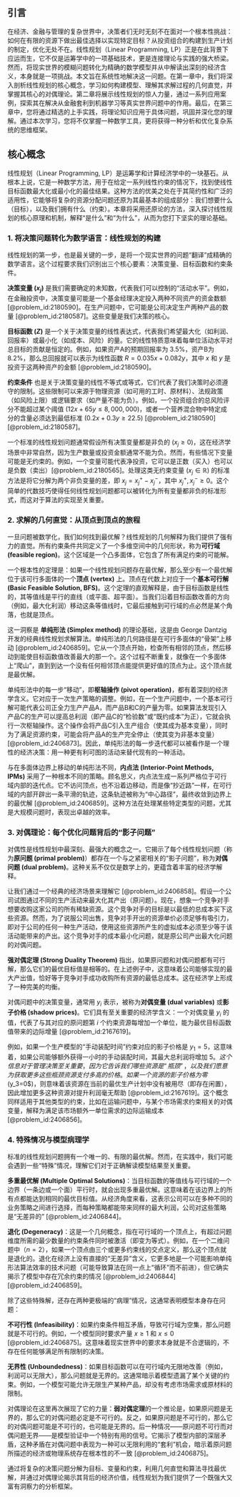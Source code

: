 ## 引言
在经济、金融与管理的复杂世界中，决策者们无时无刻不在面对一个根本性挑战：如何在有限的资源下做出最佳选择以实现特定目标？从投资组合的构建到生产计划的制定，优化无处不在。线性规划（Linear Programming, LP）正是在此背景下应运而生，它不仅是运筹学中的一项基础技术，更是连接理论与实践的强大桥梁。然而，将现实世界的模糊问题转化为精确的数学模型并从中解读出深刻的经济含义，本身就是一项挑战。本文旨在系统性地解决这一问题。在第一章中，我们将深入剖析线性规划的核心概念，学习如何构建模型、理解其求解过程的几何直觉，并掌握其核心的对偶理论。第二章将展示线性规划的惊人力量，通过一系列应用案例，探索其在解决从金融套利到机器学习等真实世界问题中的作用。最后，在第三章中，您将通过精选的上手实践，将理论知识应用于具体问题，巩固并深化您的理解。通过本次学习，您将不仅掌握一种数学工具，更将获得一种分析和优化复杂系统的思维框架。

## 核心概念

线性规划（Linear Programming, LP）是运筹学和计算经济学中的一块基石。从根本上说，它是一种数学方法，用于在给定一系列线性约束的情况下，找到使线性目标函数最大化或最小化的最佳结果。这种方法的优美之处在于其简约性和广泛的适用性，它能够将复杂的资源分配问题还原为其最基本的组成部分：我们想要什么（目标），以及我们拥有什么（约束）。本章将采用还原论的方法，深入探讨线性规划的核心原理和机制，解释“是什么”和“为什么”，从而为您打下坚实的理论基础。

### 1. 将决策问题转化为数学语言：线性规划的构建

线性规划的第一步，也是最关键的一步，是将一个现实世界的问题“翻译”成精确的数学语言。这个过程要求我们识别出三个核心要素：决策变量、目标函数和约束条件。

**决策变量 ($x_j$)** 是我们需要确定的未知数，代表我们可以控制的“活动水平”。例如，在金融投资中，决策变量可能是一个基金经理决定投入两种不同资产的资金数额 [@problem_id:2180590]。在生产问题中，它可能是公司决定生产两种产品的数量 [@problem_id:2180587]。这些变量是我们决策的核心。

**目标函数 ($Z$)** 是一个关于决策变量的线性表达式，代表我们希望最大化（如利润、回报率）或最小化（如成本、风险）的量。它的线性特质意味着每单位活动水平对总目标的贡献是恒定的。例如，如果资产A的预期回报率为 $3.5\%$，资产B为 $8.2\%$，那么总回报就可以表示为线性函数 $R = 0.035x + 0.082y$，其中 $x$ 和 $y$ 是投资于这两种资产的金额 [@problem_id:2180590]。

**约束条件** 也是关于决策变量的线性不等式或等式，它们代表了我们决策时必须遵守的限制。这些限制可以来源于物理资源（如可用的工时、原材料）、法规政策（如风险上限）或逻辑要求（如产量不能为负）。例如，一个投资组合的总风险评分不能超过某个阈值 ($12x + 65y \leq 8,000,000$)，或者一个营养混合物中特定成分的含量必须达到最低标准 ($0.2x + 0.3y \geq 22.5$) [@problem_id:2180590] [@problem_id:2180587]。

一个标准的线性规划问题通常假设所有决策变量都是非负的 ($x_j \ge 0$)，这在经济学场景中非常自然，因为生产数量或投资金额通常不能为负。然而，有些情况下变量可能是无约束的。例如，一个变量可能代表净投资，它可以是正数（买入）也可以是负数（卖出）[@problem_id:2180565]。处理这类无约束变量 ($x_j \in \mathbb{R}$) 的标准方法是将它分解为两个非负变量的差，即 $x_j = x_j^+ - x_j^-$，其中 $x_j^+, x_j^- \ge 0$。这个简单的代数技巧使得任何线性规划问题都可以被转化为所有变量都非负的标准形式，而这对于算法的实现至关重要。

### 2. 求解的几何直觉：从顶点到顶点的旅程

一旦问题被数学化，我们如何找到最优解？线性规划的几何解释为我们提供了强有力的直觉。所有约束条件共同定义了一个多维空间中的几何形状，称为**可行域 (feasible region)**。这个区域是一个凸多面体，它包含了所有满足约束的可能解。

一个根本性的定理是：如果一个线性规划问题存在最优解，那么至少有一个最优解位于该可行多面体的一个**顶点 (vertex)** 上。顶点在代数上对应于一个**基本可行解 (Basic Feasible Solution, BFS)**。这个定理的直观解释是，由于目标函数是线性的，其等值线是平行的直线（或平面、超平面）。当我们沿着目标函数改善的方向（例如，最大化利润）移动这条等值线时，它最后接触到可行域的点必然是某个角落，也就是顶点。

这一洞察是 **单纯形法 (Simplex method)** 的理论基础，这是由 George Dantzig 开发的经典线性规划求解算法。单纯形法的几何路径是在可行多面体的“骨架”上移动 [@problem_id:2406859]。它从一个顶点开始，检查所有相邻的顶点，然后移动到能使目标函数值改善最大的那一个。这个过程不断重复，就像在一个多面体上“爬山”，直到到达一个没有任何相邻顶点能提供更好值的顶点为止。这个顶点就是最优解。

单纯形法中的每一步“移动”，即**枢轴操作 (pivot operation)**，都有着深刻的经济学含义。它对应于一次生产策略的调整。例如，在一个生产问题中，一个基本可行解可能代表公司正全力生产产品A，而产品B和C的产量为零。如果算法发现引入产品C的生产可以提高总利润（即产品C的“检验数”或“既约成本”为正），它就会执行一次枢轴操作。这个操作会将产品C引入生产组合（使其成为基本变量），同时为了满足资源约束，可能会将产品A的生产完全停止（使其变为非基本变量）[@problem_id:2406873]。因此，单纯形法的每一步迭代都可以被看作是一个理性的经济决策：用一种更有利可图的活动来替代现有的一种活动。

与在多面体边界上移动的单纯形法不同，**内点法 (Interior-Point Methods, IPMs)** 采用了一种根本不同的策略。顾名思义，内点法生成一系列严格位于可行域内部的迭代点。它不访问顶点，也不沿着边移动，而是像“抄近路”一样，在可行域的内部开辟出一条平滑的轨迹，这条轨迹被称为“中心路径”，最终收敛到边界上的最优解 [@problem_id:2406859]。这种方法在处理某些特定类型的问题，尤其是大规模问题时，表现出卓越的效率。

### 3. 对偶理论：每个优化问题背后的“影子问题”

对偶性是线性规划中最深刻、最强大的概念之一。它揭示了每个线性规划问题（称为**原问题 (primal problem)**）都存在一个与之紧密相关的“影子问题”，称为**对偶问题 (dual problem)**。这种关系不仅仅是数学上的，更蕴含着丰富的经济学解释。

让我们通过一个经典的经济场景来理解它 [@problem_id:2406858]。假设一个公司试图通过不同的生产活动来最大化其产出（原问题）。现在，想象一个竞争对手想要收购这家公司的所有稀缺资源。这个竞争对手的目标是以最低的总成本买下这些资源。然而，为了说服公司出售，竞争对手开出的资源单价必须足够有吸引力，即对于公司的任何一种生产活动，使用这些资源所产生的虚拟成本必须至少等于该活动能带来的产出。这个竞争对手的成本最小化问题，就是原公司产出最大化问题的对偶问题。

**强对偶定理 (Strong Duality Theorem)** 指出，如果原问题和对偶问题都有可行解，那么它们的最优目标值是相等的。在上述例子中，这意味着公司能够实现的最大产出值，恰好等于竞争对手成功收购所有资源的最低总成本。这在经济学上形成了一种完美的均衡。

对偶问题中的决策变量，通常用 $y_i$ 表示，被称为**对偶变量 (dual variables)** 或**影子价格 (shadow prices)**。它们具有至关重要的经济学含义：一个对偶变量 $y_i$ 的值，代表了与其对应的原问题第 $i$ 个约束资源每增加一个单位，能为最优目标函数值带来的边际增量 [@problem_id:2167619]。

例如，如果一个生产模型的“手动装配时间”约束对应的影子价格是 $y_1 = 5$，这意味着，如果公司能够额外获得一小时的手动装配时间，其最大总利润将增加 $5。这个信息对于管理决策至关重要，因为它告诉我们哪些资源是“瓶颈”，以及我们愿意为获取更多这些瓶颈资源支付多高的价格。如果一个资源的影子价格为零 ($y_3=0$)，则意味着该资源在当前的最优生产计划中没有被用尽（即存在闲置），因此增加更多这种资源对提升利润毫无帮助 [@problem_id:2167619]。这个概念同样适用于其他类型的约束，比如在运输问题中，与某个市场需求约束相关的对偶变量，解释为满足该市场额外一单位需求的边际运输成本 [@problem_id:2406856]。

### 4. 特殊情况与模型病理学

标准的线性规划问题拥有一个唯一的、有限的最优解。然而，在实践中，我们可能会遇到一些“特殊”情况，理解它们对于正确解读模型结果至关重要。

**多重最优解 (Multiple Optimal Solutions)**：当目标函数的等值线与可行域的一个边界（一条边或一个面）平行时，就会出现多重最优解。这意味着在该边界上的所有点都能达到相同的最优目标值。从经济角度来看，这表示公司可以在多种不同的业务策略之间进行选择，而每种策略都能带来同样的最大利润，公司对这些策略是“无差异的” [@problem_id:2406844]。

**退化 (Degeneracy)**：这是一个几何概念，指在可行域的一个顶点上，有超过问题维度所需的最少数量的约束条件同时被激活（即变为等式）。例如，在一个二维问题中（$n=2$），如果一个顶点由三个或更多约束线的交点定义，那么这个顶点就是退化的。退化在经济上没有直接的“无差异”含义，它更多地是一个可能影响单纯形法算法效率的技术问题（可能导致算法在同一点上“循环”而不前进），但它确实揭示了模型中存在冗余约束的情况 [@problem_id:2406844] [@problem_id:2406859]。

除了这些特殊解，还存在两种更极端的“病理”情况，这通常表明模型本身存在问题：

**不可行性 (Infeasibility)**：如果约束条件相互矛盾，导致可行域为空集，那么问题就是不可行的。例如，一个模型同时要求产量 $x \ge 1$ 和 $x \le 0$ [@problem_id:2406875]。这意味着现实世界中的要求本身就是不合逻辑的，不存在任何能够满足所有限制的决策。

**无界性 (Unboundedness)**：如果目标函数可以在可行域内无限地改善（例如，利润可以无限大），那么问题就是无界的。这通常暗示着模型遗漏了某个关键的约束。例如，一个模型可能允许无限生产某种产品，却没有考虑市场需求或原材料的限制。

对偶理论在这里再次展现了它的力量：**弱对偶定理**的一个推论是，如果原问题是无界的，那么它的对偶问题必定是不可行的。反之，如果原问题是不可行的，那么它的对偶问题可能是不可行的，也可能是无界的。后一种情况——原问题不可行而对偶问题无界——是模型验证中一个特别有用的信号。它揭示了模型内部的深层矛盾，这种矛盾在对偶问题中表现为一种可以无限利用的“套利”机会，暗示着原问题所描述的经济或物理系统存在根本性的不一致 [@problem_id:2406875]。

通过将复杂的决策问题分解为目标、变量和约束，利用几何直觉和算法寻找最优解，并通过对偶理论揭示其背后的经济价值，线性规划为我们提供了一个既强大又富有洞察力的分析框架。


